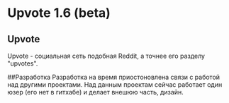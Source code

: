 # Upvote 1.6 (beta)

## Upvote 
Upvote - социальная сеть подобная Reddit, а точнее его разделу "upvotes".

##Разработка
Разработка на время приостоновлена связи с работой над другими проектами. Над данным проектам сейчас работает один юзер (его нет в гитхабе) и делает внешюю часть, дизайн.

